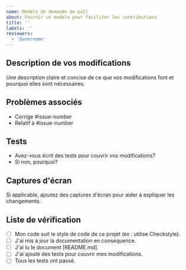 ```yaml
---
name: Modèle de demande de pull
about: Fournir un modèle pour faciliter les contributions
title: ''
labels: ''
reviewers:
  - '@username'
---
```


## Description de vos modifications
Une description claire et concise de ce que vos modifications font et pourquoi elles sont nécessaires.

## Problèmes associés
- Corrige #issue-number
- Relatif à #issue-number

## Tests
- Avez-vous écrit des tests pour couvrir vos modifications?
- Si non, pourquoi?

## Captures d'écran
Si applicable, ajoutez des captures d'écran pour aider à expliquer les changements.

## Liste de vérification
- [ ] Mon code suit le style de code de ce projet (ex : utilise Checkstyle).
- [ ] J'ai mis à jour la documentation en conséquence.
- [ ] J'ai lu le document [README.md].
- [ ] J'ai ajouté des tests pour couvrir mes modifications.
- [ ] Tous les tests ont passé.
